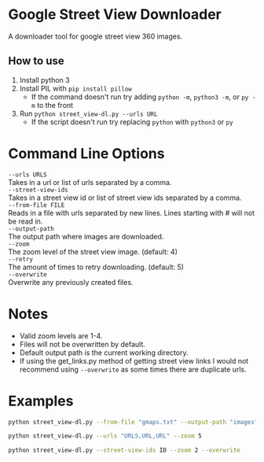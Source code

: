 # Google Street View Downloader
A downloader tool for google street view 360 images.

## How to use
1.  Install python 3
2.  Install PIL with  `pip install pillow`
    - If the command doesn't run try adding `python -m`, `python3 -m`, or `py -m` to the front
3.  Run `python street_view-dl.py --urls URL`
    - If the script doesn't run try replacing `python` with `python3` or `py`

# Command Line Options 

`--urls URLS`  
Takes in a url or list of urls separated by a comma.  
`--street-view-ids`  
Takes in a street view id or list of street view ids separated by a comma.  
`--from-file FILE`  
Reads in a file with urls separated by new lines. Lines starting with # will not be read in.  
`--output-path`  
The output path where images are downloaded.  
`--zoom`  
The zoom level of the street view image. (default: 4)  
`--retry`  
The amount of times to retry downloading. (default: 5)  
`--overwrite`  
Overwrite any previously created files.  

# Notes
-   Valid zoom levels are 1-4.
-   Files will not be overwritten by default.
-   Default output path is the current working directory.
-   If using the get_links.py method of getting street view links I would not recommend using `--overwrite` as some times there are duplicate urls. 

# Examples
```bash
python street_view-dl.py --from-file "gmaps.txt" --output-path "images" --zoom 4

python street_view-dl.py --urls "URLS,URL,URL" --zoom 5

python street_view-dl.py --street-view-ids ID --zoom 2 --overwrite
```

